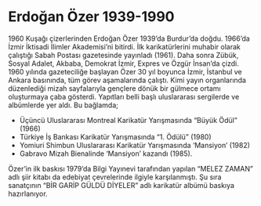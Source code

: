 # Erdoğan Özer 1939-1990

1960 Kuşağı çizerlerinden Erdoğan Özer 1939’da Burdur’da doğdu. 1966’da İzmir İktisadi İlimler Akademisi’ni bitirdi. İlk karikatürlerini muhabir olarak çalıştığı Sabah Postası gazetesinde yayınladı (1961). Daha sonra Zübük, Sosyal Adalet, Akbaba, Demokrat İzmir, Expres ve Özgür İnsan’da çizdi. 1960 yılında gazeteciliğe başlayan Özer 30 yıl boyunca İzmir, İstanbul ve Ankara basınında, tüm görev aşamalarında çalıştı. Kimi yayın organlarında düzenlediği mizah sayfalarıyla gençlere dönük bir gülmece ortamı oluşturmaya çaba gösterdi. Yapıtları belli başlı uluslararası sergilerde ve albümlerde yer aldı. Bu bağlamda; 

- Üçüncü Uluslararası Montreal Karikatür Yarışmasında “Büyük Ödül” (1966)
- Türkiye İş Bankası Karikatür Yarışmasında “1. Ödülü” (1980)
- Yomiuri Shimbun Uluslararası Karikatür Yarışmasında ‘Mansiyon’ (1982)
- Gabravo Mizah Bienalinde ‘Mansiyon’ kazandı (1985).

Özer’in ilk baskısı 1979’da Bilgi Yayınevi tarafından yapılan “MELEZ ZAMAN” adlı şiir kitabı da edebiyat çevrelerinde ilgiyle karşılanmıştı. Şu sıra sanatçının “BİR GARİP GÜLDÜ DİYELER” adlı karikatür albümü baskıya hazırlanıyor.
